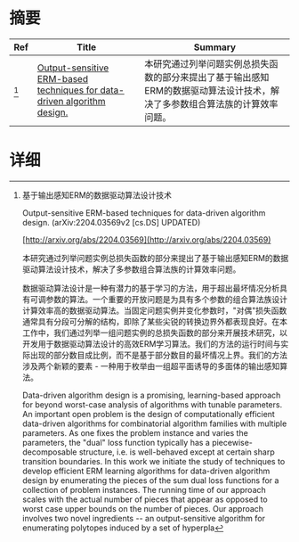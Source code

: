 # 摘要

| Ref | Title | Summary |
| --- | --- | --- |
| [^1] | [Output-sensitive ERM-based techniques for data-driven algorithm design.](http://arxiv.org/abs/2204.03569) | 本研究通过列举问题实例总损失函数的部分来提出了基于输出感知ERM的数据驱动算法设计技术，解决了多参数组合算法族的计算效率问题。 |

# 详细

[^1]: 基于输出感知ERM的数据驱动算法设计技术

    Output-sensitive ERM-based techniques for data-driven algorithm design. (arXiv:2204.03569v2 [cs.DS] UPDATED)

    [http://arxiv.org/abs/2204.03569](http://arxiv.org/abs/2204.03569)

    本研究通过列举问题实例总损失函数的部分来提出了基于输出感知ERM的数据驱动算法设计技术，解决了多参数组合算法族的计算效率问题。

    

    数据驱动算法设计是一种有潜力的基于学习的方法，用于超出最坏情况分析具有可调参数的算法。一个重要的开放问题是为具有多个参数的组合算法族设计计算效率高的数据驱动算法。当固定问题实例并变化参数时，"对偶"损失函数通常具有分段可分解的结构，即除了某些尖锐的转换边界外都表现良好。在本工作中，我们通过列举一组问题实例的总损失函数的部分来开展技术研究，以开发用于数据驱动算法设计的高效ERM学习算法。我们的方法的运行时间与实际出现的部分数目成比例，而不是基于部分数目的最坏情况上界。我们的方法涉及两个新颖的要素 - 一种用于枚举由一组超平面诱导的多面体的输出感知算法。

    Data-driven algorithm design is a promising, learning-based approach for beyond worst-case analysis of algorithms with tunable parameters. An important open problem is the design of computationally efficient data-driven algorithms for combinatorial algorithm families with multiple parameters. As one fixes the problem instance and varies the parameters, the "dual" loss function typically has a piecewise-decomposable structure, i.e. is well-behaved except at certain sharp transition boundaries. In this work we initiate the study of techniques to develop efficient ERM learning algorithms for data-driven algorithm design by enumerating the pieces of the sum dual loss functions for a collection of problem instances. The running time of our approach scales with the actual number of pieces that appear as opposed to worst case upper bounds on the number of pieces. Our approach involves two novel ingredients -- an output-sensitive algorithm for enumerating polytopes induced by a set of hyperpla
    

